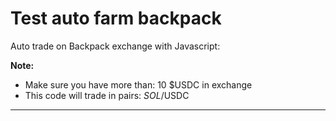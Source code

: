 # Test auto farm backpack

Auto trade on Backpack exchange with Javascript:


**Note:**
- Make sure you have more than: 10 $USDC in exchange
- This code will trade in pairs: $SOL/$USDC

----------------------------

